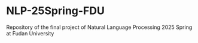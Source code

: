 # NLP-25Spring-FDU
Repository of the final project of Natural Language Processing 2025 Spring at Fudan University

